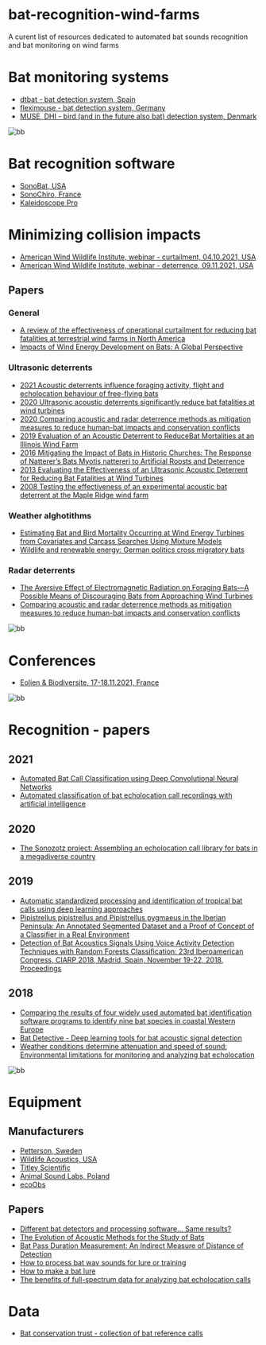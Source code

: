 # bat-recognition-wind-farms
A curent list of resources dedicated to automated bat sounds recognition and bat monitoring on wind farms


# Bat monitoring systems

* [dtbat - bat detection system, Spain](https://www.dtbat.com)
* [fleximouse - bat detection system, Germany](https://www.fleximaus.de)
* [MUSE, DHI - bird (and in the future also bat) detection system, Denmark](https://www.dhigroup.com/business-applications/dhi-muse)

![bb](https://user-images.githubusercontent.com/54321748/142783501-7413f358-fd11-42ec-bf27-41ab04887469.jpg)

# Bat recognition software

* [SonoBat, USA](https://sonobat.com)
* [SonoChiro, France](http://sonochiro.biotope.fr/en/)
* [Kaleidoscope Pro](https://www.wildlifeacoustics.com/products/kaleidoscope-pro)

# Minimizing collision impacts
* [American Wind Wildlife Institute, webinar - curtailment, 04.10.2021, USA](https://awwi.org/webinars/bat-impact-minimization-webinar-curtailment/)
* [American Wind Wildlife Institute, webinar - deterrence, 09.11.2021, USA](https://awwi.org/webinars/bat-impact-minimization-webinar-deterrence/)

## Papers
### General
* [A review of the effectiveness of operational curtailment for reducing bat fatalities at terrestrial wind farms in North America](https://awwi.org/wp-content/uploads/2021/11/journal.pone_.0256382.pdf)
* [Impacts of Wind Energy Development on Bats: A Global Perspective](https://link.springer.com/chapter/10.1007/978-3-319-25220-9_11)

### Ultrasonic deterrents
* [2021 Acoustic deterrents influence foraging activity, flight and echolocation behaviour of free-flying bats](https://journals.biologists.com/jeb/article/224/20/jeb242715/272644/Acoustic-deterrents-influence-foraging-activity)
* [2020 Ultrasonic acoustic deterrents significantly reduce bat
fatalities at wind turbines](https://reader.elsevier.com/reader/sd/pii/S2351989420301827?token=45831941364C2C5560C686CAC6738319893D47457B75FCEB19264EE990CB6543FDC64EE8D8EA38E3255CAED33D7F6D08&originRegion=eu-west-1&originCreation=20220303081302)
* [2020 Comparing acoustic and radar deterrence methods as mitigation measures to reduce human-bat impacts and conservation conflicts](https://journals.plos.org/plosone/article?id=10.1371/journal.pone.0228668)
* [2019 Evaluation of an Acoustic Deterrent to ReduceBat Mortalities at an Illinois Wind Farm](https://wildlife.onlinelibrary.wiley.com/doi/epdf/10.1002/wsb.1025)
* [2016 Mitigating the Impact of Bats in Historic Churches: The Response of Natterer’s Bats Myotis nattereri to Artificial Roosts and Deterrence](https://journals.plos.org/plosone/article?id=10.1371/journal.pone.0146782)
* [2013 Evaluating the Effectiveness of an Ultrasonic Acoustic Deterrent for Reducing Bat Fatalities at Wind Turbines](https://journals.plos.org/plosone/article?id=10.1371/journal.pone.0065794)
* [2008 Testing the effectiveness of an experimental acoustic
bat deterrent at the Maple Ridge wind farm](https://tethys.pnnl.gov/sites/default/files/publications/Horn_et_al_2008.pdf)


### Weather alghotithms
* [Estimating Bat and Bird Mortality Occurring at Wind Energy Turbines from Covariates and Carcass Searches Using Mixture Models](https://journals.plos.org/plosone/article?id=10.1371/journal.pone.0067997)
* [Wildlife and renewable energy: German politics cross migratory bats](https://www.researchgate.net/publication/272093731_Wildlife_and_renewable_energy_German_politics_cross_migratory_bats)

### Radar deterrents
* [The Aversive Effect of Electromagnetic Radiation on Foraging Bats—A Possible Means of Discouraging Bats from Approaching Wind Turbines](https://journals.plos.org/plosone/article?id=10.1371/journal.pone.0006246)
* [Comparing acoustic and radar deterrence methods as mitigation measures to reduce human-bat impacts and conservation conflicts](https://journals.plos.org/plosone/article?id=10.1371/journal.pone.0228668)

![bb](https://user-images.githubusercontent.com/54321748/142783501-7413f358-fd11-42ec-bf27-41ab04887469.jpg)
# Conferences

* [Eolien & Biodiversite, 17-18.11.2021, France](https://awwi.org/webinars/bat-impact-minimization-webinar-curtailment/) 

![bb](https://user-images.githubusercontent.com/54321748/142783501-7413f358-fd11-42ec-bf27-41ab04887469.jpg)

# Recognition - papers

## 2021
* [Automated Bat Call Classification using Deep Convolutional Neural Networks](https://www.researchgate.net/publication/322636111_Bat_Detective_-_Deep_learning_tools_for_bat_acoustic_signal_detection)
* [Automated classification of bat echolocation call recordings with artificial intelligence](https://www.researchgate.net/publication/352719551_Automated_classification_of_bat_echolocation_call_recordings_with_artificial_intelligence)

## 2020

* [The Sonozotz project: Assembling an echolocation call library for bats in a megadiverse country](https://www.researchgate.net/publication/341494657_The_Sonozotz_project_Assembling_an_echolocation_call_library_for_bats_in_a_megadiverse_country)

## 2019

* [Automatic standardized processing and identification of tropical bat calls using deep learning approaches](https://www.researchgate.net/publication/337326554_Automatic_standardized_processing_and_identification_of_tropical_bat_calls_using_deep_learning_approaches)
* [Pipistrellus pipistrellus and Pipistrellus pygmaeus in the Iberian Peninsula: An Annotated Segmented Dataset and a Proof of Concept of a Classifier in a Real Environment](https://www.researchgate.net/publication/335383401_Pipistrellus_pipistrellus_and_Pipistrellus_pygmaeus_in_the_Iberian_Peninsula_An_Annotated_Segmented_Dataset_and_a_Proof_of_Concept_of_a_Classifier_in_a_Real_Environment)
* [Detection of Bat Acoustics Signals Using Voice Activity Detection Techniques with Random Forests Classification: 23rd Iberoamerican Congress, CIARP 2018, Madrid, Spain, November 19-22, 2018, Proceedings](https://www.researchgate.net/publication/331474418_Detection_of_Bat_Acoustics_Signals_Using_Voice_Activity_Detection_Techniques_with_Random_Forests_Classification_23rd_Iberoamerican_Congress_CIARP_2018_Madrid_Spain_November_19-22_2018_Proceedings)


## 2018
* [Comparing the results of four widely used automated bat identification software programs to identify nine bat species in coastal Western Europe](https://www.researchgate.net/publication/326156624_Comparing_the_results_of_four_widely_used_automated_bat_identification_software_programs_to_identify_nine_bat_species_in_coastal_Western_Europe)
* [Bat Detective - Deep learning tools for bat acoustic signal detection](https://www.researchgate.net/publication/322636111_Bat_Detective_-_Deep_learning_tools_for_bat_acoustic_signal_detection)
* [Weather conditions determine attenuation and speed of sound: Environmental limitations for monitoring and analyzing bat echolocation](https://www.researchgate.net/publication/324724450_Weather_conditions_determine_attenuation_and_speed_of_sound_Environmental_limitations_for_monitoring_and_analyzing_bat_echolocation)

![bb](https://user-images.githubusercontent.com/54321748/142783501-7413f358-fd11-42ec-bf27-41ab04887469.jpg)

# Equipment

## Manufacturers
* [Petterson, Sweden](https://batsound.com)
* [Wildlife Acoustics, USA](https://www.wildlifeacoustics.com)
* [Titley Scientific](https://www.titley-scientific.com/eu/)
* [Animal Sound Labs, Poland](https://animalsoundlabs.pl/en/)
* [ecoObs](https://ecoobs.com/products/hardware/)

## Papers
* [Different bat detectors and processing software… Same results?](https://www.researchgate.net/publication/339600468_Different_bat_detectors_and_processing_software_Same_results)
* [The Evolution of Acoustic Methods for the Study of Bats](https://www.researchgate.net/publication/348719648_The_Evolution_of_Acoustic_Methods_for_the_Study_of_Bats)
* [Bat Pass Duration Measurement: An Indirect Measure of Distance of Detection](https://www.mdpi.com/1424-2818/11/3/47/htm)
* [How to process bat wav sounds for lure or training](https://peersonic.co.uk/playback)
* [How to make a bat lure](http://vespero-consulting.blogspot.com/2014/06/bat-lures.html)
* [The benefits of full-spectrum data for analyzing bat echolocation calls](https://sonobat.com/wp-content/uploads/2014/02/presentation.pdf)

# Data
* [Bat conservation trust - collection of bat reference calls ](https://www.bats.org.uk/our-work/national-bat-monitoring-programme/passive-acoustic-surveys/collection-of-bat-reference-calls)

